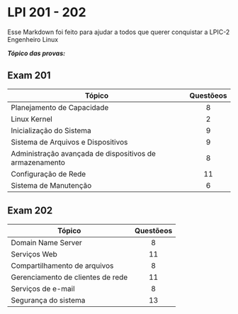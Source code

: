 # LPI 201 - 202
Esse Markdown foi feito para ajudar a todos que querer conquistar a LPIC-2 Engenheiro Linux

**_Tópico das provas:_**

## Exam 201

| Tópico                             | Questõeos     |
| -------------                      |:-------------:|
| Planejamento de Capacidade         | 8             |
| Linux Kernel                       | 2             |
| Inicialização do Sistema           | 9             |  
| Sistema de Arquivos e Dispositivos | 9             |
| Administração avançada de dispositivos de armazenamento | 8             |   
| Configuração de Rede               | 11            |   
| Sistema de Manutenção              | 6            |   


## Exam 202

| Tópico                            | Questõeos     |
| -------------                     |:-------------:|
| Domain Name Server                | 8             |
| Serviços Web                      | 11            |
| Compartilhamento de arquivos      | 8             |  
| Gerenciamento de clientes de rede | 11            |
| Serviços de e-mail                | 8             |   
| Segurança do sistema              | 13            |   
